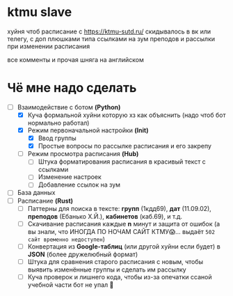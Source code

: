 # ktmu slave

хуйня чтоб расписание с https://ktmu-sutd.ru/ 
скидывалось в вк или телегу, с доп плюшками
типа ссылками на зум преподов и рассылки
при изменении расписания

все комменты и прочая шняга на английском

# Чё мне надо сделать

- [ ] Взаимодействие с ботом **(Python)**
     - [x] Куча формальной хуйни которую хз как объяснить (надо чтоб бот нормально работал)
     - [x] Режим первоначальной настройки **(Init)**
          - [x] Ввод группы
          - [x] Простые вопросы по рассылке расписания и его закрепу
     - [ ] Режим просмотра расписания **(Hub)**
          - [ ] Штука форматирования расписания в красивый текст с ссылками
          - [ ] Изменение настроек
          - [ ] Добавление ссылок на зум
- [ ] База данных
- [ ] Расписание **(Rust)**
     - [ ] Паттерны для поиска в тексте:
          **групп** (1кдд69), 
          **дат** (11.09.02),
          **преподов** (Ебанько Х.Й.),
          **кабинетов** (каб.69),
          и т.д.
     - [ ] Скачивание расписания каждые **n** минут и защита от ошибок (а вы знали, что ИНОГДА ПО НОЧАМ САЙТ КТМУ😱... выдаёт `502 сайт временно недоступен`)
     - [ ] Конвертация из **Google-таблиц** (или другой хуйни если будет) в **JSON** (более дружелюбный формат)
     - [ ] Штука для сравнения старого расписания с новым, чтобы выявить изменённые группы и сделать им рассылку
     - [ ] Куча проверок и лишнего кода, чтобы из-за опечатки ссаной учебной части бот не упал 🖕